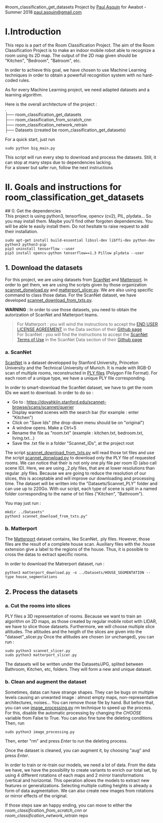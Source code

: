 #room_classification_get_datasets
Project by [Paul Asquin](https://www.linkedin.com/in/paulasquin/) for Awabot - Summer 2018 paul.asquin@gmail.com  

# I.Introduction  
This repo is a part of the Room Classification Project. 
The aim of the Room Classification Project is to make an indoor mobile robot able to recognize a room using its 2D map. 
The output of the 2D map given should be "Kitchen", "Bedroom", "Batroom", etc.  

In order to achieve this goal, we have chosen to use Machine Learning techniques in order to obtain a powerfull recognition system with no hard-coded rules.  

As for every Machine Learning project, we need adapted datasets and a learning algorithm.  

Here is the overall architecture of the project :   
.  
├── room_classification_get_datasets  
├── room_classification_from_scratch_cnn  
├── room_classification_network_retrain  
├── Datasets (created be room_classification_get_datasets)  

For a quick start, just run  

```
sudo python big_main.py
```
This script will run every step to download and process the datasets. Still, it can stop at many steps due to dependencies lacking.  
For a slower but safer run, follow the next instructions 

# II. Goals and instructions for room_classification_get_datasets  
  
## 0. Get the dependencies  
This project is using python3, tensorflow, opencv (cv2), PIL, plydata... So you may install them.
Maybe you'll find other forgoten dependencies. You will be able te easily install them. Do not hesitate to raise request to add their installation.
```
sudo apt-get install build-essential libssl-dev libffi-dev python-dev python3 python3-pip  
pip3 uninstall tensorflow --user  
pip3 install opencv-python tensorflow==1.3 Pillow plydata --user 
```

## 1. Download the datasets  
For this project, we are using datasets from [ScanNet](http://www.scan-net.org/) and [Matterport](https://matterport.com/).
In order to get them, we are using the scripts given by those organization [scannet_donwload.py](scannet_donwload.py) and [matterport_slicer.py](matterport_slicer.py).
We are also using specific command to class those datas. For the ScanNet dataset, we have developed [scannet_download_from_txts.py](scannet_download_from_txts.py).  
  
**WARNING** : In order to use those datasets, you need to obtain the autorization of ScanNet and Matterport teams.

> For Matterport : you will wind the instructions to accept the [END USER LICENSE AGREEMENT](http://dovahkiin.stanford.edu/matterport/public/MP_TOS.pdf) in the Data section of their [Github page](https://github.com/niessner/Matterport)  
> For ScanNet : you will find the instructions to accept the [ScanNet Terms of Use](http://dovahkiin.stanford.edu/scannet-public/ScanNet_TOS.pdf) in the ScanNet Data section of their [Github page](https://github.com/ScanNet/ScanNet)

### a. ScanNet  
[ScanNet](http://www.scan-net.org/) is a dataset developped by Stanford University, Princeton University and the Technical University of Munich. 
It is made with RGB-D scan of multiple rooms, reconstructed in [PLY files](https://en.wikipedia.org/wiki/PLY_(file_format)) (Polygon File Format). 
For each room of a unique type, we have a unique PLY file corresponding.  

In order to smart-download the ScanNet dataset, we have to get the room IDs we want to download. In order to do so :   
- Go to : https://dovahkiin.stanford.edu/scannet-browse/scans/scannet/querier  
- Display wanted scenes with the search bar (for example : enter "Kitchen")  
- Click on "Save Ids" (the drop-down menu should be on "original")  
- A window opens. Make a Ctrl+S  
- Rename the file as "room.txt" (example : kitchen.txt, bedroom.txt, living.txt...)  
- Save the .txt file in a folder "Scannet_IDs", at the project root  

The script [scannet_download_from_txts.py](scannet_download_from_txts.py) will read those txt files and use the script [scannet_donwload.py](scannet_donwload.py) to download only the PLY file of requested rooms. 
We can notice that their is not only one ply file per room ID (also call scene ID). Here, we are using \_2.ply files, that are at lower resolutions than regular .ply files.
Because we are going to reduce the resolution of our slices, this is acceptable and will improve our downloading and processing time.
The dataset will be written into the "Datasets/Scannet_PLY" folder and can use up to 220Go. With our script, each type of scene is split in a named folder corresponding to the name of txt files ("Kitchen", "Bathroom").

You may just run :
```
mkdir ../Datasets"  
python3 scannet_download_from_txts.py"
```

### b. Matterport  
The [Matterport](https://matterport.com/) dataset contains, like ScanNet, .ply files. However, those files are the result of a complete house scan. Auxiliary files with the .house extension give a label to the regions of the house. Thus, it is possible to cross the datas to extract specific rooms.

In order to download the Matrerport dataset, run : 
```
python3 matterport_download.py -o ../Datasets/HOUSE_SEGMENTATION --type house_segmentations
```

## 2. Process the datasets  
### a. Cut the rooms into slices
PLY files a 3D representation of rooms. Because we want to train an algorithm on 2D maps, as those created by regular mobile robot with LIDAR, we have to slice those datasets.
Furthermore, we will choose multiple slice altitudes. The altitudes and the heigth of the slices are given into the "dataset"\_slicer.py
Once the altitudes are chosen (or unchanged), you can run : 
```
sudo python3 scannet_slicer.py
sudo python3 matterport_slicer.py
```
The datasets will be written under the Datasets/JPG, splited between Bathroom, Kitchen, etc, folders. They will form a new and unique dataset.

### b. Clean and augment the dataset  
Sometimes, datas can have strange shapes. They can be bugs on multiple levels causing an unwanted image : almost empty maps, non-representative architectures, noises... 
You can remove those file by hand. But before that, you can use [image_processing.py](image_processing.py) rm technique to speed up the process. 
For this, disable the automatic processing by changing the _CHOOSE_ variable from False to True. You can also fine tune the deleting conditions
Then, run 
```
sudo python3 image_processing.py 
```
Then, enter "rm" and press _Enter_ to run the deleting process.

Once the dataset is cleaned, you can augment it, by choosing "aug" and press _Enter_.

In order to train or re-train our models, we need a lot of data. 
From the data we have, we have the possibility to create variants to enrich our total set, by using 4 different rotations of each maps and 2 mirror transformations (vertical and horizontal. 
This operation allows the models to extract new features or generalizations. 
Selecting multiple cutting heights is already a form of data augmentation. 
We can also create new images from rotations or mirror effects of the original.

If those steps saw an happy ending, you can move to either the _room_classification_from_scratch_cnn_ or _room_classification_network_retrain_ repo
